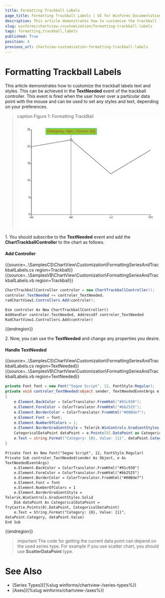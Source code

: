 ```yaml
---
title: Formatting Trackball Labels
page_title: Formatting Trackball Labels | UI for WinForms Documentation
description: This article demonstrates how to customize the trackball labels text and styles. This can be achieved in the TextNeeded event of the trackball controller.
slug: winforms/chartview-/customization/formatting-trackball-labels
tags: formatting,trackball,labels
published: True
position: 4
previous_url: chartview-customization-formatting-trackball-labels
---
```


# Formatting Trackball Labels

This article demonstrates how to customize the trackball labels text and styles. This can be achieved in the __TextNeeded__ event of the trackball controller. This event is fired when the user hover over a particular data point with the mouse and can be used to set any styles and text, depending on your preferences.

>caption Figure 1: Formatting TrackBall
![chartview-customization-formatting-trackball-labels 001](images/chartview-customization-formatting-trackball-labels001.png)

1\. You should subscribe to the __TextNeeded__ event and add the __ChartTrackballController__ to the chart as follows. 

#### Add Controller

{{source=..\SamplesCS\ChartView\Customization\FormattingSeriesAndTrackballLabels.cs region=Trackball}} 
{{source=..\SamplesVB\ChartView\Customization\FormattingSeriesAndTrackballLabels.vb region=Trackball}} 

````C#
ChartTrackballController controler = new ChartTrackballController();
controler.TextNeeded += controler_TextNeeded;
radChartView1.Controllers.Add(controler);

````
````VB.NET
Dim controler As New ChartTrackballController()
AddHandler controler.TextNeeded, AddressOf controler_TextNeeded
RadChartView1.Controllers.Add(controler)

````

{{endregion}} 

2\. Now, you can use the __TextNeeded__ and change any properties you desire. 

#### Handle TextNeeded
	
{{source=..\SamplesCS\ChartView\Customization\FormattingSeriesAndTrackballLabels.cs region=TextNeeded}} 
{{source=..\SamplesVB\ChartView\Customization\FormattingSeriesAndTrackballLabels.vb region=TextNeeded}} 

````C#
private Font font = new Font("Segoe Script", 12, FontStyle.Regular);
private void controler_TextNeeded(object sender, TextNeededEventArgs e)
{
    e.Element.BackColor = ColorTranslator.FromHtml("#91c930");
    e.Element.ForeColor = ColorTranslator.FromHtml("#bb2525");
    e.Element.BorderColor = ColorTranslator.FromHtml("#00Bde7");
    e.Element.Font = font;
    e.Element.NumberOfColors = 1;
    e.Element.BorderGradientStyle = Telerik.WinControls.GradientStyles.Solid;
    CategoricalDataPoint dataPoint = e.Points[0].DataPoint as CategoricalDataPoint;
    e.Text = string.Format("Category: {0}, Value: {1}", dataPoint.Category, dataPoint.Value);
}

````
````VB.NET
Private font As New Font("Segoe Script", 12, FontStyle.Regular)
Private Sub controler_TextNeeded(sender As Object, e As TextNeededEventArgs)
    e.Element.BackColor = ColorTranslator.FromHtml("#91c930")
    e.Element.ForeColor = ColorTranslator.FromHtml("#bb2525")
    e.Element.BorderColor = ColorTranslator.FromHtml("#00Bde7")
    e.Element.Font = font
    e.Element.NumberOfColors = 1
    e.Element.BorderGradientStyle = Telerik.WinControls.GradientStyles.Solid
    Dim dataPoint As CategoricalDataPoint = TryCast(e.Points(0).DataPoint, CategoricalDataPoint)
    e.Text = String.Format("Category: {0}, Value: {1}", dataPoint.Category, dataPoint.Value)
End Sub

````

{{endregion}}  

>important The code for getting the current data point can depend on the used series type. For example if you use scatter chart, you should use __ScatterDataPoint__ type.
>

# See Also

* [Series Types]({%slug winforms/chartview-/series-types%})
* [Axes]({%slug winforms/chartview-/axes%})
